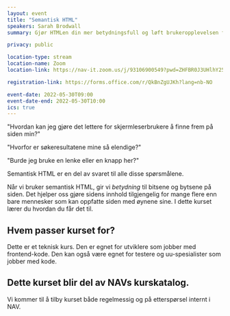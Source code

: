 ```yaml
---
layout: event
title: "Semantisk HTML"
speakers: Sarah Brodwall
summary: Gjør HTMLen din mer betydningsfull og løft brukeropplevelsen for brukere av hjelpemidler.

privacy: public

location-type: stream
location-name: Zoom
location-link: https://nav-it.zoom.us/j/93106900549?pwd=ZHFBR0J3UHlhY25SQlg3dWtueFlmQT09

registration-link: https://forms.office.com/r/QkBnZgUJKh?lang=nb-NO

event-date: 2022-05-30T09:00
event-date-end: 2022-05-30T10:00
ics: true
---
```

"Hvordan kan jeg gjøre det lettere for skjermleserbrukere å finne frem på siden min?"

"Hvorfor er søkeresultatene mine så elendige?"

"Burde jeg bruke en lenke eller en knapp her?"

Semantisk HTML er en del av svaret til alle disse spørsmålene.

Når vi bruker semantisk HTML, gir vi _betydning_ til bitsene og bytsene på siden.  Det hjelper oss gjøre sidens innhold tilgjengelig for mange flere enn bare mennesker som kan oppfatte siden med øynene sine.  I dette kurset lærer du hvordan du får det til. 

## Hvem passer kurset for?
Dette er et teknisk kurs.  Den er egnet for utviklere som jobber med frontend-kode.  Den kan også være egnet for testere og uu-spesialister som jobber med kode.

## Dette kurset blir del av NAVs kurskatalog.
Vi kommer til å tilby kurset både regelmessig og på etterspørsel internt i NAV.
